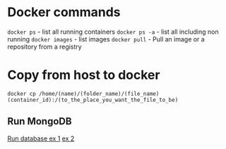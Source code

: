 # Docker commands

`docker ps` - list all running containers
`docker ps -a` - list all including non running
`docker images` - list images
`docker pull` - Pull an image or a repository from a registry

# Copy from host to docker

```
docker cp /home/(name)/(folder_name)/(file_name)  (container_id):/(to_the_place_you_want_the_file_to_be)
```

## Run MongoDB

[Run database ex 1](https://phoenixnap.com/kb/docker-mongodb)
[ex 2](https://blog.jeremylikness.com/blog/2018-12-27_mongodb-on-windows-in-minutes-with-docker/)
